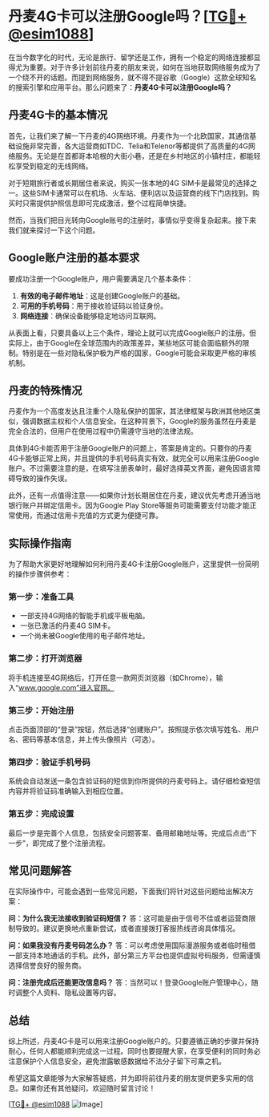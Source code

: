 # 丹麦4G卡可以注册Google吗？[[TG💪+ @esim1088](https://t.me/s/esim1088)]

在当今数字化的时代，无论是旅行、留学还是工作，拥有一个稳定的网络连接都显得尤为重要。对于许多计划前往丹麦的朋友来说，如何在当地获取网络服务成为了一个绕不开的话题。而提到网络服务，就不得不提谷歌（Google）这款全球知名的搜索引擎和应用平台。那么问题来了：**丹麦4G卡可以注册Google吗？**

## 丹麦4G卡的基本情况

首先，让我们来了解一下丹麦的4G网络环境。丹麦作为一个北欧国家，其通信基础设施非常完善，各大运营商如TDC、Telia和Telenor等都提供了高质量的4G网络服务。无论是在首都哥本哈根的大街小巷，还是在乡村地区的小镇村庄，都能轻松享受到稳定的无线网络。

对于短期旅行者或长期居住者来说，购买一张本地的4G SIM卡是最常见的选择之一。这些SIM卡通常可以在机场、火车站、便利店以及运营商的线下门店找到。购买时只需提供护照信息即可完成激活，整个过程简单快捷。

然而，当我们把目光转向Google账号的注册时，事情似乎变得复杂起来。接下来我们就来探讨一下这个问题。

## Google账户注册的基本要求

要成功注册一个Google账户，用户需要满足几个基本条件：

1. **有效的电子邮件地址**：这是创建Google账户的基础。
2. **可用的手机号码**：用于接收验证码以验证身份。
3. **网络连接**：确保设备能够稳定地访问互联网。

从表面上看，只要具备以上三个条件，理论上就可以完成Google账户的注册。但实际上，由于Google在全球范围内的政策差异，某些地区可能会面临额外的限制。特别是在一些对隐私保护极为严格的国家，Google可能会采取更严格的审核机制。

## 丹麦的特殊情况

丹麦作为一个高度发达且注重个人隐私保护的国家，其法律框架与欧洲其他地区类似，强调数据主权和个人信息安全。在这种背景下，Google的服务虽然在丹麦是完全合法的，但用户在使用过程中仍需遵守当地的法律法规。

具体到4G卡能否用于注册Google账户的问题上，答案是肯定的。只要你的丹麦4G卡能够正常上网，并且提供的手机号码真实有效，就完全可以用来注册Google账户。不过需要注意的是，在填写注册表单时，最好选择英文界面，避免因语言障碍导致的操作失误。

此外，还有一点值得注意——如果你计划长期居住在丹麦，建议优先考虑开通当地银行账户并绑定信用卡。因为Google Play Store等服务可能需要支付功能才能正常使用，而通过信用卡充值的方式更为便捷可靠。

## 实际操作指南

为了帮助大家更好地理解如何利用丹麦4G卡注册Google账户，这里提供一份简明的操作步骤供参考：

### 第一步：准备工具
- 一部支持4G网络的智能手机或平板电脑。
- 一张已激活的丹麦4G SIM卡。
- 一个尚未被Google使用的电子邮件地址。

### 第二步：打开浏览器
将手机连接至4G网络后，打开任意一款网页浏览器（如Chrome），输入“www.google.com”进入官网。

### 第三步：开始注册
点击页面顶部的“登录”按钮，然后选择“创建账户”。按照提示依次填写姓名、用户名、密码等基本信息，并上传头像照片（可选）。

### 第四步：验证手机号码
系统会自动发送一条包含验证码的短信到你所提供的丹麦号码上。请仔细检查短信内容并将验证码准确输入到相应位置。

### 第五步：完成设置
最后一步是完善个人信息，包括安全问题答案、备用邮箱地址等。完成后点击“下一步”，即完成了整个注册流程。

## 常见问题解答

在实际操作中，可能会遇到一些常见问题，下面我们将针对这些问题给出解决方案：

**问：为什么我无法接收到验证码短信？**
答：这可能是由于信号不佳或者运营商限制导致的。建议更换地点重新尝试，或者直接拨打客服热线咨询具体情况。

**问：如果我没有丹麦号码怎么办？**
答：可以考虑使用国际漫游服务或者临时租借一部支持本地通话的手机。此外，部分第三方平台也提供虚拟号码服务，但需谨慎选择信誉良好的服务商。

**问：注册完成后还能更改信息吗？**
答：当然可以！登录Google账户管理中心，随时调整个人资料、隐私设置等内容。

## 总结

综上所述，丹麦4G卡是可以用来注册Google账户的。只要遵循正确的步骤并保持耐心，任何人都能顺利完成这一过程。同时也要提醒大家，在享受便利的同时务必注意保护个人信息安全，避免泄露敏感数据给不法分子留下可乘之机。

希望这篇文章能够为大家解答疑惑，并为即将前往丹麦的朋友提供更多实用的信息。如果你还有其他疑问，欢迎随时留言讨论！

[[TG💪+ @esim1088](https://t.me/s/esim1088) ![Image](https://i.postimg.cc/4NQfJmqS/Snipaste-2025-05-13-00-14-12.png)]